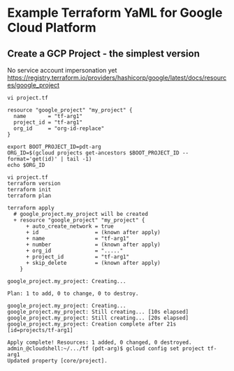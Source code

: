 # Example Terraform YaML for Google Cloud Platform
## Create a GCP Project - the simplest version
No service account impersonation yet
https://registry.terraform.io/providers/hashicorp/google/latest/docs/resources/google_project

```
vi project.tf

resource "google_project" "my_project" {
  name       = "tf-arg1"
  project_id = "tf-arg1"
  org_id     = "org-id-replace"
}

export BOOT_PROJECT_ID=pdt-arg
ORG_ID=$(gcloud projects get-ancestors $BOOT_PROJECT_ID --format='get(id)' | tail -1)
echo $ORG_ID

vi project.tf
terraform version
terraform init
terraform plan

terraform apply
  # google_project.my_project will be created
  + resource "google_project" "my_project" {
      + auto_create_network = true
      + id                  = (known after apply)
      + name                = "tf-arg1"
      + number              = (known after apply)
      + org_id              = "....."
      + project_id          = "tf-arg1"
      + skip_delete         = (known after apply)
    }

google_project.my_project: Creating...

Plan: 1 to add, 0 to change, 0 to destroy.

google_project.my_project: Creating...
google_project.my_project: Still creating... [10s elapsed]
google_project.my_project: Still creating... [20s elapsed]
google_project.my_project: Creation complete after 21s [id=projects/tf-arg1]

Apply complete! Resources: 1 added, 0 changed, 0 destroyed.
admin_@cloudshell:~/.../tf (pdt-arg)$ gcloud config set project tf-arg1
Updated property [core/project].
```
